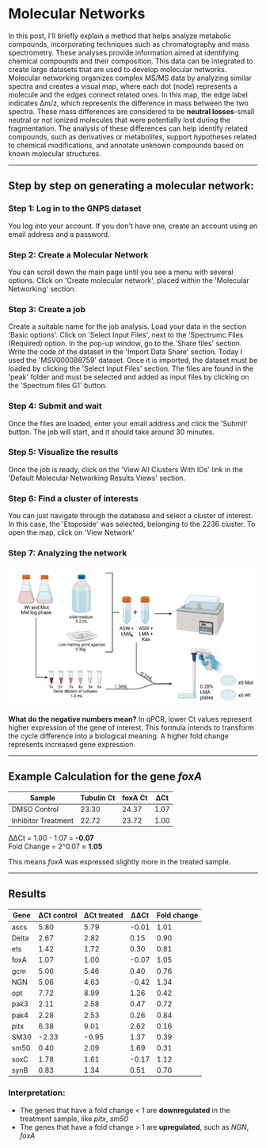 # Molecular Networks

In this post, I'll briefly explain a method that helps analyze metabolic compounds, incorporating techniques such as chromatography and mass spectrometry. These analyses provide information aimed at identifying chemical compounds and their composition. This data can be integrated to create large datasets that are used to develop molecular networks. Molecular networking organizes complex MS/MS data by analyzing similar spectra and creates a visual map, where each dot (node) represents a molecule and the edges connect related ones. In this map, the edge label indicates Δm/z, which represents the difference in mass between the two spectra. These mass differences are considered to be **neutral losses**-small neutral or not ionized molecules that were potentially lost during the fragmentation. The analysis of these differences can help identify related compounds, such as derivatives or metabolites, support hypotheses related to chemical modifications, and annotate unknown compounds based on known molecular structures. 

---

## Step by step on generating a molecular network:

### Step 1: Log in to the GNPS dataset
You log into your account. If you don't have one, create an account using an email address and a password. 

### Step 2: Create a Molecular Network
You can scroll down the main page until you see a menu with several options. Click on 'Create molecular network', placed within the 'Molecular Networking' section.

### Step 3: Create a job
Create a suitable name for the job analysis. Load your data in the section 'Basic options'. Click on 'Select Input Files', next to the 'Spectrumc Files (Required) option.  In the pop-up window, go to the 'Share files' section. Write the code of the dataset in the 'Import Data Share' section. Today I used the 'MSV000088759' dataset. Once it is imported, the dataset must be loaded by clicking the 'Select Input Files' section. The files are found in the 'peak' folder and must be selected and added as input files by clicking on the 'Spectrum files G1' button. 

### Step 4: Submit and wait
Once the files are loaded, enter your email address and click the 'Submit' button. The job will start, and it should take around 30 minutes. 

### Step 5: Visualize the results
Once the job is ready, click on the 'View All Clusters With IDs' link in the 'Default Molecular Networking Results Views' section.

### Step 6: Find a cluster of interests
You can just navigate through the database and select a cluster of interest. In this case, the 'Etoposide' was selected, belonging to the 2236 cluster. To open the map, click on 'View Network'

### Step 7: Analyzing the network

![Molecular Network Overview](https://github.com/MarthaDuran/Reserch-Methods/blob/6e75769d00a75d77c99137c7afb2698dba8dac50/Notebook_posts/images/agar_plating_syn_tzipi.png)

**What do the negative numbers mean?**
In qPCR, lower Ct values represent higher expression of the gene of interest. This formula intends to transform the cycle difference into a biological meaning. A higher fold change represents increased gene expression.
 
---

## Example Calculation for the gene *foxA*

| Sample             | Tubulin Ct | foxA Ct | ΔCt |
|--------------------|------------|---------|-----|
| DMSO Control       | 23.30      | 24.37   | 1.07|
| Inhibitor Treatment| 22.72      | 23.72   | 1.00|

ΔΔCt = 1.00 - 1.07 = **-0.07**  
Fold Change = 2^0.07 ≈ **1.05**

This means *foxA* was expressed slightly more in the treated sample.

---

## Results

| Gene  | ΔCt control | ΔCt treated | ΔΔCt | Fold change |
|------|--------------|--------------|------|-------------|
| ascs | 5.80         | 5.79         | -0.01| 1.01        |
| Delta| 2.67         | 2.82         | 0.15 | 0.90        |
| ets  | 1.42         | 1.72         | 0.30 | 0.81        |
| foxA | 1.07         | 1.00         | -0.07| 1.05        |
| gcm  | 5.06         | 5.46         | 0.40 | 0.76        |
| NGN  | 5.06         | 4.63         | -0.42| 1.34        |
| opt  | 7.72         | 8.99         | 1.26 | 0.42        |
| pak3 | 2.11         | 2.58         | 0.47 | 0.72        |
| pak4 | 2.28         | 2.53         | 0.26 | 0.84        |
| pitx | 6.38         | 9.01         | 2.62 | 0.16        |
| SM30 | -2.33        | -0.95        | 1.37 | 0.39        |
| sm50 | 0.40         | 2.09         | 1.69 | 0.31        |
| soxC | 1.78         | 1.61         | -0.17| 1.12        |
| synB | 0.83         | 1.34         | 0.51 | 0.70        |

### Interpretation:
- The genes that have a fold change < 1 are **downregulated** in the treatment sample, like *pitx*, *sm50*
- The genes that have a fold change > 1 are **upregulated**, such as *NGN*, *foxA*




